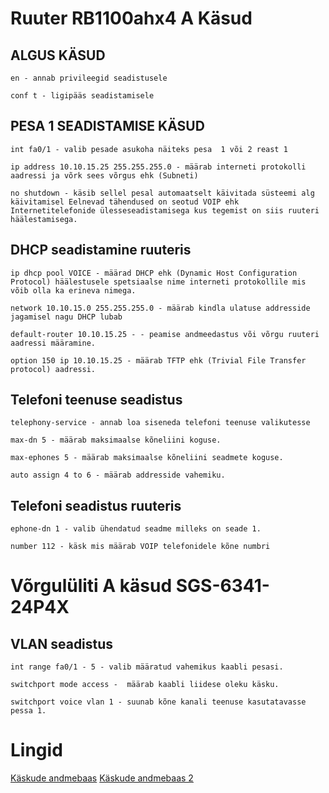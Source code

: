 # Ruuter RB1100ahx4 A Käsud

## ALGUS KÄSUD

``
en - annab privileegid seadistusele
``

``
conf t - ligipääs seadistamisele
``

## PESA 1 SEADISTAMISE KÄSUD

``
int fa0/1 - valib pesade asukoha näiteks pesa  1 või 2 reast 1
``

``
ip address 10.10.15.25 255.255.255.0 - määrab interneti protokolli aadressi ja võrk sees võrgus ehk (Subneti)
``

``
no shutdown - käsib sellel pesal automaatselt käivitada süsteemi alg käivitamisel Eelnevad tähendused on seotud VOIP ehk Internetitelefonide ülesseseadistamisega kus tegemist on siis ruuteri häälestamisega.
``


## DHCP seadistamine ruuteris 
``
ip dhcp pool VOICE - määrad DHCP ehk (Dynamic Host Configuration Protocol) häälestusele spetsiaalse nime interneti protokollile mis võib olla ka erineva nimega.
``

``
network 10.10.15.0 255.255.255.0 - määrab kindla ulatuse addresside jagamisel nagu DHCP lubab
``

``
default-router 10.10.15.25 - - peamise andmeedastus või võrgu ruuteri aadressi määramine.
``

``
option 150 ip 10.10.15.25 - määrab TFTP ehk (Trivial File Transfer protocol) aadressi.
``



## Telefoni teenuse seadistus 

``
telephony-service - annab loa siseneda telefoni teenuse valikutesse
``

``
max-dn 5 - määrab maksimaalse kõneliini koguse.
``

``
max-ephones 5 - määrab maksimaalse kõneliini seadmete koguse.
``

``
auto assign 4 to 6 - määrab addresside vahemiku.
``

## Telefoni seadistus ruuteris

``
ephone-dn 1 - valib ühendatud seadme milleks on seade 1.
``

``
number 112 - käsk mis määrab VOIP telefonidele kõne numbri
``


# Võrgulüliti A käsud SGS-6341-24P4X


##  VLAN seadistus 

``
int range fa0/1 - 5 - valib määratud vahemikus kaabli pesasi.
``

``
switchport mode access -  määrab kaabli liidese oleku käsku.
``

``
switchport voice vlan 1 - suunab kõne kanali teenuse kasutatavasse pessa 1.
``
# Lingid

[Käskude andmebaas](https://notes.networklessons.com/)
[Käskude andmebaas 2](https://www.netwrix.com/cisco_commands_cheat_sheet.html)



 








 
